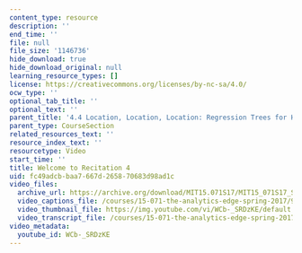 ```yaml
---
content_type: resource
description: ''
end_time: ''
file: null
file_size: '1146736'
hide_download: true
hide_download_original: null
learning_resource_types: []
license: https://creativecommons.org/licenses/by-nc-sa/4.0/
ocw_type: ''
optional_tab_title: ''
optional_text: ''
parent_title: '4.4 Location, Location, Location: Regression Trees for Housing Data  (Recitation)'
parent_type: CourseSection
related_resources_text: ''
resource_index_text: ''
resourcetype: Video
start_time: ''
title: Welcome to Recitation 4
uid: fc49adcb-baa7-667d-2658-70683d98ad1c
video_files:
  archive_url: https://archive.org/download/MIT15.071S17/MIT15_071S17_Session_4.4.01_300k.mp4
  video_captions_file: /courses/15-071-the-analytics-edge-spring-2017/9f177c612b595b75a9ed8a8d9ae0196b_WCb-_SRDzKE.vtt
  video_thumbnail_file: https://img.youtube.com/vi/WCb-_SRDzKE/default.jpg
  video_transcript_file: /courses/15-071-the-analytics-edge-spring-2017/dc69f540aedf42a57f256f88a497f386_WCb-_SRDzKE.pdf
video_metadata:
  youtube_id: WCb-_SRDzKE
---
```

